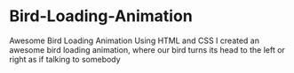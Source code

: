 # Bird-Loading-Animation
Awesome Bird Loading Animation Using HTML and CSS
I created an awesome bird loading animation, where our bird turns its head to the left or right as if talking to somebody
